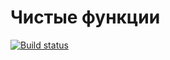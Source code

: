 # Чистые функции
[![Build status](https://ci.appveyor.com/api/projects/status/y2kp600g8fxkikij/branch/main?svg=true)](https://ci.appveyor.com/project/fdm1try/tests-ci-functions/branch/main)
